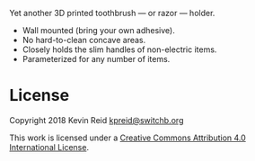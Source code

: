 Yet another 3D printed toothbrush — or razor — holder.

* Wall mounted (bring your own adhesive).
* No hard-to-clean concave areas.
* Closely holds the slim handles of non-electric items.
* Parameterized for any number of items.

# License

Copyright 2018 Kevin Reid <kpreid@switchb.org>

This work is licensed under a <a rel="license" href="https://creativecommons.org/licenses/by/4.0/">Creative Commons Attribution 4.0 International License</a>.
